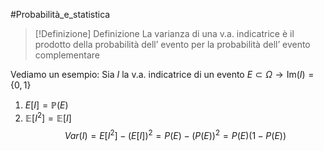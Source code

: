 #Probabilità_e_statistica 
>[!Definizione]  Definizione
>La varianza di una v.a. indicatrice è il prodotto della probabilità dell’ evento per la probabilità dell’ evento complementare

Vediamo un esempio:
Sia $I$ la v.a. indicatrice di un evento $E\subset \Omega\to \mathrm{Im}(I)=\{0,1\}$
1. $E[I]=\mathbb{P}(E)$
2. $\mathbb{E}[I^2]=\mathbb{E}[I]$
$$Var(I) = E[I^2] - (E[I])^2 = P(E) - (P(E))^2 = P(E) (1 - P(E))$$